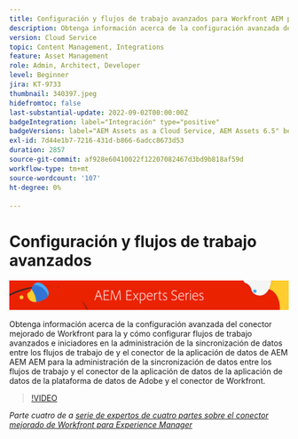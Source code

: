 ```yaml
---
title: Configuración y flujos de trabajo avanzados para Workfront AEM para el conector mejorado de la
description: Obtenga información acerca de la configuración avanzada del conector mejorado de Workfront para la y cómo configurar flujos de trabajo avanzados e iniciadores en la administración de la sincronización de datos entre los flujos de trabajo de y el conector de la aplicación de datos de AEM AEM AEM para la administración de la sincronización de datos entre los flujos de trabajo y el conector de la aplicación de datos de la aplicación de datos de la plataforma de datos de Adobe y el conector de Workfront.
version: Cloud Service
topic: Content Management, Integrations
feature: Asset Management
role: Admin, Architect, Developer
level: Beginner
jira: KT-9733
thumbnail: 340397.jpeg
hidefromtoc: false
last-substantial-update: 2022-09-02T00:00:00Z
badgeIntegration: label="Integración" type="positive"
badgeVersions: label="AEM Assets as a Cloud Service, AEM Assets 6.5" before-title="false"
exl-id: 7d44e1b7-7216-431d-b866-6adcc8673d53
duration: 2857
source-git-commit: af928e60410022f12207082467d3bd9b818af59d
workflow-type: tm+mt
source-wordcount: '107'
ht-degree: 0%

---
```


# Configuración y flujos de trabajo avanzados

![AEM Serie de expertos de](./assets/banner.png)

Obtenga información acerca de la configuración avanzada del conector mejorado de Workfront para la y cómo configurar flujos de trabajo avanzados e iniciadores en la administración de la sincronización de datos entre los flujos de trabajo de y el conector de la aplicación de datos de AEM AEM AEM para la administración de la sincronización de datos entre los flujos de trabajo y el conector de la aplicación de datos de la aplicación de datos de la plataforma de datos de Adobe y el conector de Workfront.

>[!VIDEO](https://video.tv.adobe.com/v/340397?quality=12&learn=on)

_Parte cuatro de a [serie de expertos de cuatro partes sobre el conector mejorado de Workfront para Experience Manager](./overview.md)_
